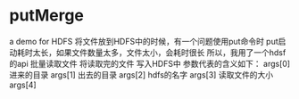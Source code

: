 # putMerge
a demo  for HDFS
将文件放到HDFS中的时候，有一个问题使用put命令时
put启动耗时太长，如果文件数量太多，文件太小，会耗时很长
所以，我用了一个hdsf的api 批量读取文件 将读取完的文件
写入HDFS中
参数代表的含义如下：
args[0] 进来的目录 args[1] 出去的目录 args[2] hdfs的名字 args[3] 读取文件的大小 args[4]
